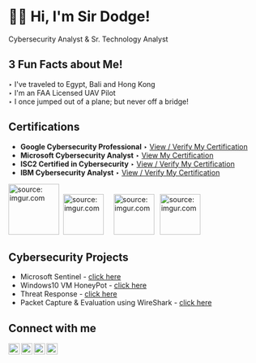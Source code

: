 <h1>👋🏽 Hi, I'm Sir Dodge!</h1> Cybersecurity Analyst & Sr. Technology Analyst

<h2>3 Fun Facts about Me!</h2>

‣ I've traveled to Egypt, Bali and Hong Kong<br/>
‣ I'm an FAA Licensed UAV Pilot<br/>
‣ I once jumped out of a plane; but never off a bridge!

<h2>Certifications</h2>

- <b>Google Cybersecurity Professional</b>
‣ [View / Verify My Certification](https://www.credly.com/badges/2c6dbfc7-681c-4dc0-930b-39a4115cd1fe/linked_in?t=rz8esa)
- <b>Microsoft Cybersecurity Analyst</b>
‣ [View My Certification](https://coursera.org/share/0cd2892000787f765e82353e292e700e)
- <b>ISC2 Certified in Cybersecurity</b>
‣ [View / Verify My Certification](https://www.credly.com/badges/9b7e99b7-47f1-4665-abca-0e55ec230736/public_url)
- <b>IBM Cybersecurity Analyst</b>
‣ [View / Verify My Certification](https://www.credly.com/badges/874e59fe-f4b3-4761-bcb5-3d64bed68120/public_url)

<a href="https://www.credly.com/badges/2c6dbfc7-681c-4dc0-930b-39a4115cd1fe/linked_in?t=rz8esa"><img src="https://i.imgur.com/qZOSrnm.png" title="source: imgur.com" width="100" height="100" /></a> &nbsp;<a href="https://coursera.org/share/0cd2892000787f765e82353e292e700e"><img src="https://i.imgur.com/6wgqy7c.png" title="source: imgur.com" width="80" height="80" /></a> &nbsp; &nbsp; <a href="https://www.credly.com/badges/9b7e99b7-47f1-4665-abca-0e55ec230736/public_url"><img src="https://i.imgur.com/2F2h7Vh.png" title="source: imgur.com" width="80" height="80" /></a> &nbsp; <a href="https://www.credly.com/badges/874e59fe-f4b3-4761-bcb5-3d64bed68120/public_url"><img src="https://i.imgur.com/eiwSeIN.png" title="source: imgur.com" width="80" height="80" /></a>

<h2>Cybersecurity Projects</h2>

- Microsoft Sentinel - [click here](https://github.com/sirdodge/projecttest)
- Windows10 VM HoneyPot - [click here](https://github.com/sirdodge/projecttest)
- Threat Response - [click here](https://github.com/sirdodge/projecttest)
- Packet Capture & Evaluation using WireShark - [click here](https://github.com/sirdodge/projecttest)

<h2>Connect with me</h2>

[<img align="left" alt="SirDodge | YouTube" width="22px" src="https://cdn.jsdelivr.net/npm/simple-icons@v3/icons/youtube.svg" />][youtube]
[<img align="left" alt="SirDodge | Twitter" width="22px" src="https://cdn.jsdelivr.net/npm/simple-icons@v3/icons/twitter.svg" />][twitter]
[<img align="left" alt="SirDodge | LinkedIn" width="22px" src="https://cdn.jsdelivr.net/npm/simple-icons@v3/icons/linkedin.svg" />][linkedin]
[<img align="left" alt="SirDodge | Instagram" width="22px" src="https://cdn.jsdelivr.net/npm/simple-icons@v3/icons/instagram.svg" />][instagram]

[twitter]: https://twitter.com/
[youtube]: https://www.youtube.com
[instagram]: https://www.instagram.com
[linkedin]: https://linkedin.com/in/sirdodge

<!--
**sirdodge/sirdodge** is a ✨ _special_ ✨ repository because its `README.md` (this file) appears on your GitHub profile.

Here are some ideas to get you started:

- 🔭 I’m currently working on ...
- 🌱 I’m currently learning ...
- 👯 I’m looking to collaborate on ...
- 🤔 I’m looking for help with ...
- 💬 Ask me about ...
- 📫 How to reach me: ...
- 😄 Pronouns: ...
- ⚡ Fun fact: ...
- 🖐🏽 I’m currently working on ...
► 👋🏽

Other Help

- Incident Response : follow a certain methodology and procedure to dectecta cyber incident, analyze a cyber incident and respond to it.
-->
